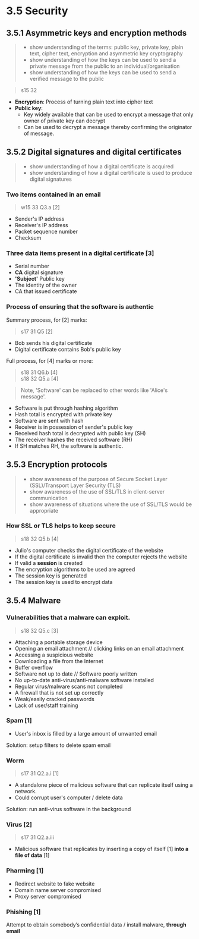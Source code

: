 # 3.5 Security

3.5.1 Asymmetric keys and encryption methods
----------
> - show understanding of the terms: public key, private key, plain text, cipher text, encryption and asymmetric key cryptography
> - show understanding of how the keys can be used to send a private message from the public to an individual/organisation
> - show understanding of how the keys can be used to send a verified message to the public


> s15 32

- **Encryption**: Process of turning plain text into cipher text
- **Public key**:
  - Key widely available that can be used to encrypt a message that only owner of private key can decrypt
  - Can be used to decrypt a message thereby confirming the originator of message.

3.5.2 Digital signatures and digital certificates
-------------------------------------------------
> - show understanding of how a digital certificate is acquired
> - show understanding of how a digital certificate is used to produce digital signatures

### Two items contained in an email
> w15 33 Q3.a \[2\]

- Sender's IP address
- Receiver's IP address
- Packet sequence number
- Checksum

### Three data items present in a digital certificate \[3\]
- Serial number
- **CA** digital signature
- **'Subject'** Public key
- The identity of the owner
- CA that issued certificate

### Process of ensuring that the software is authentic

Summary process, for \[2\] marks:
> s17 31 Q5 \[2\]

- Bob sends his digital certificate
- Digital certificate contains Bob's public key

Full process, for \[4\] marks or more:
> s18 31 Q6.b \[4\]  
> s18 32 Q5.a \[4\]

> Note, 'Software' can be replaced to other words like 'Alice's message'.

- Software is put through hashing algorithm
- Hash total is encrypted with private key
- Software are sent with hash
- Receiver is in possession of sender's public key
- Received hash total is decrypted with public key (SH)
- The receiver hashes the received software (RH)
- If SH matches RH, the software is authentic.

3.5.3 Encryption protocols
--------------------------
> - show awareness of the purpose of Secure Socket Layer (SSL)/Transport Layer Security (TLS)
> - show awareness of the use of SSL/TLS in client-server communication
> - show awareness of situations where the use of SSL/TLS would be appropriate

### How SSL or TLS helps to keep secure
> s18 32 Q5.b \[4\]

- Julio's computer checks the digital certificate of the website
- If the digital certificate is invalid then the computer rejects the website
- If valid a **session** is created
- The encryption algorithms to be used are agreed
- The session key is generated
- The session key is used to encrypt data

3.5.4 Malware
-------------

### Vulnerabilities that a malware can exploit.
> s18 32 Q5.c \[3\]

- Attaching a portable storage device
- Opening an email attachment // clicking links on an email attachment
- Accessing a suspicious website
- Downloading a file from the Internet
- Buffer overflow
- Software not up to date // Software poorly written
- No up-to-date anti-virus/anti-malware software installed
- Regular virus/malware scans not completed
- A firewall that is not set up correctly
- Weak/easily cracked passwords
- Lack of user/staff training

### Spam \[1\]
- User's inbox is filled by a large amount of unwanted email

Solution: setup filters to delete spam email

### Worm
> s17 31 Q2.a.i \[1\]

- A standalone piece of malicious software that can replicate itself using a network.
- Could corrupt user's computer / delete data

Solution: run anti-virus software in the background

### Virus \[2\]
> s17 31 Q2.a.iii

- Malicious software that replicates by inserting a copy of itself \[1\] **into a file of data** \[1\]

### Pharming \[1\]
- Redirect website to fake website
- Domain name server compromised
- Proxy server compromised

### Phishing \[1\]
Attempt to obtain somebody’s confidential data / install
malware, **through email**